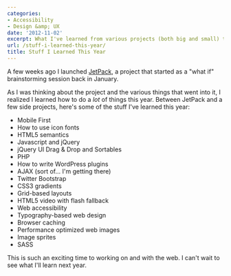 ```yaml
---
categories:
- Accessibility
- Design &amp; UX
date: '2012-11-02'
excerpt: What I've learned from various projects (both big and small) this year.
url: /stuff-i-learned-this-year/
title: Stuff I Learned This Year
---
```


A few weeks ago I launched <a href="https://gomakethings.com/work/jetpack/">JetPack</a>, a project that started as a "what if" brainstorming session back in January.

As I was thinking about the project and the various things that went into it, I realized I learned how to do a <em>lot</em> of things this year. Between JetPack and a few side projects, here's some of the stuff I've learned this year:

<ul>
<li>Mobile First</li>
<li>How to use icon fonts</li>
<li>HTML5 semantics</li>
<li>Javascript and jQuery</li>
<li>jQuery UI Drag & Drop and Sortables</li>
<li>PHP</li>
<li>How to write WordPress plugins</li>
<li>AJAX (sort of... I'm getting there)</li>
<li>Twitter Bootstrap</li>
<li>CSS3 gradients</li>
<li>Grid-based layouts</li>
<li>HTML5 video with flash fallback</li>
<li>Web accessibility</li>
<li>Typography-based web design</li>
<li>Browser caching</li>
<li>Performance optimized web images</li>
<li>Image sprites</li>
<li>SASS</li>
</ul>

This is such an exciting time to working on and with the web. I can't wait to see what I'll learn next year.